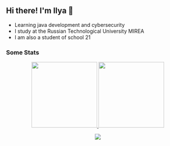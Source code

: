 ## Hi there! I'm Ilya 👋

+ Learning java development and cybersecurity
+ I study at the Russian Technological University MIREA
+ I am also a student of school 21

### Some Stats

<p align="center">
<a href="https://github.com/cherdantsevilya">
  <img height="180em" src="https://github-readme-stats-eight-theta.vercel.app/api?username=cherdantsevilya&show_icons=true&theme=algolia&include_all_commits=true&count_private=true"/>
  <img height="180em" src="https://github-readme-stats-eight-theta.vercel.app/api/top-langs/?username=cherdantsevilya&layout=compact&langs_count=8&theme=algolia"/>
</a>
</p>

<p align="center">
    <img src="https://user-images.githubusercontent.com/70847388/171638125-a9e3a72d-41c1-4a16-aa8e-174810bc325e.gif">
</p>

<!--
<p align="center">
    <img src="https://user-images.githubusercontent.com/70847388/171634632-6378b951-e501-4320-a542-4436845aa6a8.gif">
</p>
-->

<!--
**cherdantsevilya/cherdantsevilya** is a ✨ _special_ ✨ repository because its `README.md` (this file) appears on your GitHub profile.

Here are some ideas to get you started:

- 🔭 I’m currently working on ...
- 🌱 I’m currently learning ...
- 👯 I’m looking to collaborate on ...
- 🤔 I’m looking for help with ...
- 💬 Ask me about ...
- 📫 How to reach me: ...
- 😄 Pronouns: ...
- ⚡ Fun fact: ...
-->
